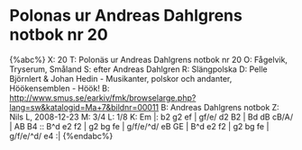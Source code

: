 # Polonas ur Andreas Dahlgrens notbok nr 20

{%abc%}
X: 20
T: Polonäs ur Andreas Dahlgrens notbok nr 20
O: Fågelvik, Tryserum, Småland
S: efter Andreas Dahlgren
R: Slängpolska
D: Pelle Björnlert & Johan Hedin - Musikanter, polskor och andanter, Höökensemblen - Höök!
B: http://www.smus.se/earkiv/fmk/browselarge.php?lang=sw&katalogid=Ma+7&bildnr=00011
B: Andreas Dahlgrens notbok
Z: Nils L, 2008-12-23
M: 3/4
L: 1/8
K: Em
|: b2  g2 ef | gf/e/ d2 B2 | Bd dB cB/A/ | AB B4 :: 
   B^d e2 f2 | g2    bg fe | g/f/e/^d/ eB GE |
   B^d e2 f2 | g2    bg fe | g/f/e/^d/ e4   :| 
{%endabc%}

